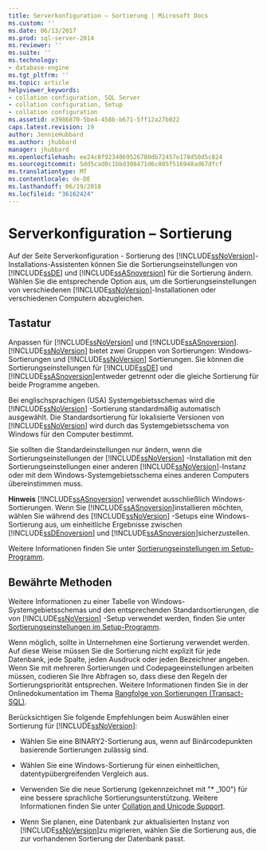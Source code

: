 ```yaml
---
title: Serverkonfiguration – Sortierung | Microsoft Docs
ms.custom: ''
ms.date: 06/13/2017
ms.prod: sql-server-2014
ms.reviewer: ''
ms.suite: ''
ms.technology:
- database-engine
ms.tgt_pltfrm: ''
ms.topic: article
helpviewer_keywords:
- collation configuration, SQL Server
- collation configuration, Setup
- collation configuration
ms.assetid: e3986870-5be4-458b-b671-5ff12a27b022
caps.latest.revision: 19
author: JennieHubbard
ms.author: jhubbard
manager: jhubbard
ms.openlocfilehash: ee24c8f9234069526780db72457e178d50d5c824
ms.sourcegitcommit: 5dd5cad0c1bbd308471d6c885f516948ad67dfcf
ms.translationtype: MT
ms.contentlocale: de-DE
ms.lasthandoff: 06/19/2018
ms.locfileid: "36162424"
---
```

# <a name="server-configuration---collation"></a>Serverkonfiguration – Sortierung
  Auf der Seite Serverkonfiguration - Sortierung des [!INCLUDE[ssNoVersion](../../includes/ssnoversion-md.md)]-Installations-Assistenten können Sie die Sortierungseinstellungen von [!INCLUDE[ssDE](../../includes/ssde-md.md)] und [!INCLUDE[ssASnoversion](../../includes/ssasnoversion-md.md)] für die Sortierung ändern. Wählen Sie die entsprechende Option aus, um die Sortierungseinstellungen von verschiedenen [!INCLUDE[ssNoVersion](../../includes/ssnoversion-md.md)]-Installationen oder verschiedenen Computern abzugleichen.  
  
## <a name="options"></a>Tastatur  
 Anpassen für [!INCLUDE[ssNoVersion](../../includes/ssnoversion-md.md)] und [!INCLUDE[ssASnoversion](../../includes/ssasnoversion-md.md)].  
 [!INCLUDE[ssNoVersion](../../includes/ssnoversion-md.md)] bietet zwei Gruppen von Sortierungen: Windows-Sortierungen und [!INCLUDE[ssNoVersion](../../includes/ssnoversion-md.md)] Sortierungen. Sie können die Sortierungseinstellungen für [!INCLUDE[ssDE](../../includes/ssde-md.md)] und [!INCLUDE[ssASnoversion](../../includes/ssasnoversion-md.md)]entweder getrennt oder die gleiche Sortierung für beide Programme angeben.  
  
 Bei englischsprachigen (USA) Systemgebietsschemas wird die [!INCLUDE[ssNoVersion](../../includes/ssnoversion-md.md)] -Sortierung standardmäßig automatisch ausgewählt. Die Standardsortierung für lokalisierte Versionen von [!INCLUDE[ssNoVersion](../../includes/ssnoversion-md.md)] wird durch das Systemgebietsschema von Windows für den Computer bestimmt.  
  
 Sie sollten die Standardeinstellungen nur ändern, wenn die Sortierungseinstellungen der [!INCLUDE[ssNoVersion](../../includes/ssnoversion-md.md)] -Installation mit den Sortierungseinstellungen einer anderen [!INCLUDE[ssNoVersion](../../includes/ssnoversion-md.md)]-Instanz oder mit dem Windows-Systemgebietsschema eines anderen Computers übereinstimmen muss.  
  
 **Hinweis** [!INCLUDE[ssASnoversion](../../includes/ssasnoversion-md.md)] verwendet ausschließlich Windows-Sortierungen. Wenn Sie [!INCLUDE[ssASnoversion](../../includes/ssasnoversion-md.md)]installieren möchten, wählen Sie während des [!INCLUDE[ssNoVersion](../../includes/ssnoversion-md.md)] -Setups eine Windows-Sortierung aus, um einheitliche Ergebnisse zwischen [!INCLUDE[ssDEnoversion](../../includes/ssdenoversion-md.md)] und [!INCLUDE[ssASnoversion](../../includes/ssasnoversion-md.md)]sicherzustellen.  
  
 Weitere Informationen finden Sie unter [Sortierungseinstellungen im Setup-Programm](http://go.microsoft.com/fwlink/?LinkId=190977).  
  
## <a name="best-practices"></a>Bewährte Methoden  
 Weitere Informationen zu einer Tabelle von Windows-Systemgebietsschemas und den entsprechenden Standardsortierungen, die von [!INCLUDE[ssNoVersion](../../includes/ssnoversion-md.md)] -Setup verwendet werden, finden Sie unter [Sortierungseinstellungen im Setup-Programm](http://go.microsoft.com/fwlink/?LinkId=190977).  
  
 Wenn möglich, sollte in Unternehmen eine Sortierung verwendet werden. Auf diese Weise müssen Sie die Sortierung nicht explizit für jede Datenbank, jede Spalte, jeden Ausdruck oder jeden Bezeichner angeben. Wenn Sie mit mehreren Sortierungen und Codepageeinstellungen arbeiten müssen, codieren Sie Ihre Abfragen so, dass diese den Regeln der Sortierungspriorität entsprechen. Weitere Informationen finden Sie in der Onlinedokumentation im Thema [Rangfolge von Sortierungen &#40;Transact-SQL&#41;](/sql/t-sql/statements/collation-precedence-transact-sql).  
  
 Berücksichtigen Sie folgende Empfehlungen beim Auswählen einer Sortierung für [!INCLUDE[ssNoVersion](../../includes/ssnoversion-md.md)]:  
  
-   Wählen Sie eine BINARY2-Sortierung aus, wenn auf Binärcodepunkten basierende Sortierungen zulässig sind.  
  
-   Wählen Sie eine Windows-Sortierung für einen einheitlichen, datentypübergreifenden Vergleich aus.  
  
-   Verwenden Sie die neue Sortierung (gekennzeichnet mit "* _100") für eine bessere sprachliche Sortierungsunterstützung. Weitere Informationen finden Sie unter [Collation and Unicode Support](../../relational-databases/collations/collation-and-unicode-support.md).  
  
-   Wenn Sie planen, eine Datenbank zur aktualisierten Instanz von [!INCLUDE[ssNoVersion](../../includes/ssnoversion-md.md)]zu migrieren, wählen Sie die Sortierung aus, die zur vorhandenen Sortierung der Datenbank passt.  
  
  
